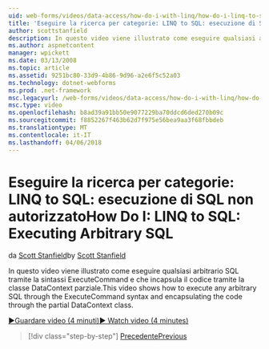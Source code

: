 ```yaml
---
uid: web-forms/videos/data-access/how-do-i-with-linq/how-do-i-linq-to-sql-executing-arbitrary-sql
title: 'Eseguire la ricerca per categorie: LINQ to SQL: esecuzione di SQL arbitrario | Documenti Microsoft'
author: scottstanfield
description: In questo video viene illustrato come eseguire qualsiasi arbitrario SQL tramite la sintassi ExecuteCommand e che incapsula il codice tramite la classe DataContext parziale.
ms.author: aspnetcontent
manager: wpickett
ms.date: 03/13/2008
ms.topic: article
ms.assetid: 9251bc80-33d9-4b86-9d96-a2e6f5c52a03
ms.technology: dotnet-webforms
ms.prod: .net-framework
msc.legacyurl: /web-forms/videos/data-access/how-do-i-with-linq/how-do-i-linq-to-sql-executing-arbitrary-sql
msc.type: video
ms.openlocfilehash: b8ad39a91bb50e9077229ba70ddcd6ded270b09c
ms.sourcegitcommit: f8852267f463b62d7f975e56bea9aa3f68fbbdeb
ms.translationtype: MT
ms.contentlocale: it-IT
ms.lasthandoff: 04/06/2018
---
```

<a name="how-do-i-linq-to-sql-executing-arbitrary-sql"></a><span data-ttu-id="0b997-103">Eseguire la ricerca per categorie: LINQ to SQL: esecuzione di SQL non autorizzato</span><span class="sxs-lookup"><span data-stu-id="0b997-103">How Do I: LINQ to SQL: Executing Arbitrary SQL</span></span>
====================
<span data-ttu-id="0b997-104">da [Scott Stanfield](https://github.com/scottstanfield)</span><span class="sxs-lookup"><span data-stu-id="0b997-104">by [Scott Stanfield](https://github.com/scottstanfield)</span></span>

<span data-ttu-id="0b997-105">In questo video viene illustrato come eseguire qualsiasi arbitrario SQL tramite la sintassi ExecuteCommand e che incapsula il codice tramite la classe DataContext parziale.</span><span class="sxs-lookup"><span data-stu-id="0b997-105">This video shows how to execute any arbitrary SQL through the ExecuteCommand syntax and encapsulating the code through the partial DataContext class.</span></span>

[<span data-ttu-id="0b997-106">&#9654;Guardare video (4 minuti)</span><span class="sxs-lookup"><span data-stu-id="0b997-106">&#9654; Watch video (4 minutes)</span></span>](https://channel9.msdn.com/Blogs/ASP-NET-Site-Videos/how-do-i-linq-to-sql-executing-arbitrary-sql)

> [!div class="step-by-step"]
> [<span data-ttu-id="0b997-107">Precedente</span><span class="sxs-lookup"><span data-stu-id="0b997-107">Previous</span></span>](how-do-i-linq-to-sql-updating-with-stored-procedures.md)
